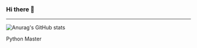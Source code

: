### Hi there 👋

--------------------

![Anurag's GitHub stats](https://github-readme-stats-vercel-3smnm9tsy-dev-ruby1.vercel.app/api?username=dev-ruby&show_icons=true&theme=radical)

Python Master
